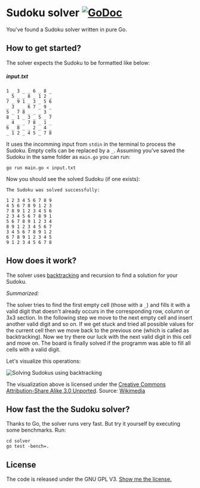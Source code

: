 # Sudoku solver [![GoDoc](https://godoc.org/github.com/digitalcraftsman/sudoku/solver?status.svg)](https://godoc.org/github.com/digitalcraftsman/sudoku/solver)

You've found a Sudoku solver written in pure Go.

## How to get started?

The solver expects the Sudoku to be formatted like below:

##### input.txt

    1 _ 3 _ _ 6 _ 8 _
    _ 5 _ _ 8 _ 1 2 _
    7 _ 9 1 _ 3 _ 5 6
    _ 3 _ _ 6 7 _ 9 _
    5 _ 7 8 _ _ _ 3 _
    8 _ 1 _ 3 _ 5 _ 7
    _ 4 _ _ 7 8 _ 1 _
    6 _ 8 _ _ 2 _ 4 _
    _ 1 2 _ 4 5 _ 7 8 

It uses the incomming input from `stdin` in the terminal to process the Sudoku. Empty cells can be replaced by a `_`. Assuming you've saved the Sudoku in the same folder as `main.go` you can run:

    go run main.go < input.txt

Now you should see the solved Sudoku (if one exists):

    The Sudoku was solved successfully:
    
    1 2 3 4 5 6 7 8 9
    4 5 6 7 8 9 1 2 3
    7 8 9 1 2 3 4 5 6
    2 3 4 5 6 7 8 9 1
    5 6 7 8 9 1 2 3 4
    8 9 1 2 3 4 5 6 7
    3 4 5 6 7 8 9 1 2
    6 7 8 9 1 2 3 4 5
    9 1 2 3 4 5 6 7 8


## How does it work?

The solver uses [backtracking](https://en.wikipedia.org/wiki/Backtracking#Examples) and recursion to find a solution for your Sudoku. 

*Summarized:*

The solver tries to find the first empty cell (those with a `_`) and fills it with a valid digit that doesn't already occurs in the corresponding row, column or 3x3 section. In the following step we move to the next empty cell and insert another valid digit and so on. If we get stuck and tried all possible values for the current cell then we move back to the previous one (which is called as backtracking). Now we try there our luck with the next valid digit in this cell and move on. The board is finally solved if the programm was able to fill all cells with a valid digit.

Let's visualize this operations:

![Solving Sudokus using backtracking](https://upload.wikimedia.org/wikipedia/commons/8/8c/Sudoku_solved_by_bactracking.gif)

The visualization above is licensed under the [Creative Commons Attribution-Share Alike 3.0 Unported](https://creativecommons.org/licenses/by-sa/3.0/deed.en). Source: [Wikimedia](https://commons.wikimedia.org/wiki/File:Sudoku_solved_by_bactracking.gif)


## How fast the the Sudoku solver?

Thanks to Go, the solver runs very fast. But try it yourself by executing some benchmarks. Run:

    cd solver
    go test -bench=.


## License

The code is released under the GNU GPL V3. [Show me the license.](https://github.com/digitalcraftsman/sudoku/blob/master/LICENSE.md)